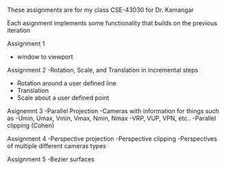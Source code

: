 These assignments are for my class CSE-43030 for Dr. Kamangar

Each asignment implements some functionality that builds on the previous iteration

Assignment 1 
- window to viewport

Assignment 2 
-Rotation, Scale, and Translation in incremental steps
- Rotation around a user defined line
- Translation
- Scale about a user defined point

Asignemnt 3
-Parallel Projection
-Cameras with information for things such as
  -Umin, Umax, Vmin, Vmax, Nmin, Nmax
  -VRP, VUP, VPN, etc..
-Parallel clipping (Cohen)

Assignment 4
-Perspective projection
-Perspective clipping
-Perspectives of multiple different cameras types

Assignment 5
-Bezier surfaces
